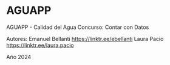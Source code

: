 # AGUAPP
AGUAPP - Calidad del Agua
Concurso: Contar con Datos

Autores:
Emanuel Bellanti
https://linktr.ee/ebellanti
Laura Pacio
https://linktr.ee/laura.pacio

Año 2024
